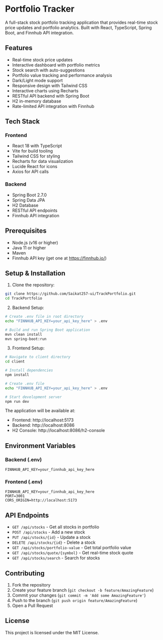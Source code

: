 # Portfolio Tracker

A full-stack stock portfolio tracking application that provides real-time stock price updates and portfolio analytics. Built with React, TypeScript, Spring Boot, and Finnhub API integration.

## Features

- Real-time stock price updates
- Interactive dashboard with portfolio metrics
- Stock search with auto-suggestions
- Portfolio value tracking and performance analysis
- Dark/Light mode support
- Responsive design with Tailwind CSS
- Interactive charts using Recharts
- RESTful API backend with Spring Boot
- H2 in-memory database
- Rate-limited API integration with Finnhub

## Tech Stack

### Frontend
- React 18 with TypeScript
- Vite for build tooling
- Tailwind CSS for styling
- Recharts for data visualization
- Lucide React for icons
- Axios for API calls

### Backend
- Spring Boot 2.7.0
- Spring Data JPA
- H2 Database
- RESTful API endpoints
- Finnhub API integration

## Prerequisites

- Node.js (v16 or higher)
- Java 11 or higher
- Maven
- Finnhub API key (get one at https://finnhub.io/)

## Setup & Installation

1. Clone the repository:
```bash
git clone https://github.com/Saikat257-ui/TrackPortfolio.git
cd TrackPortfolio
```

2. Backend Setup:
```bash
# Create .env file in root directory
echo "FINNHUB_API_KEY=your_api_key_here" > .env

# Build and run Spring Boot application
mvn clean install
mvn spring-boot:run
```

3. Frontend Setup:
```bash
# Navigate to client directory
cd client

# Install dependencies
npm install

# Create .env file
echo "FINNHUB_API_KEY=your_api_key_here" > .env

# Start development server
npm run dev
```

The application will be available at:
- Frontend: http://localhost:5173
- Backend: http://localhost:8086
- H2 Console: http://localhost:8086/h2-console

## Environment Variables

### Backend (.env)
```
FINNHUB_API_KEY=your_finnhub_api_key_here
```

### Frontend (.env)
```
FINNHUB_API_KEY=your_finnhub_api_key_here
PORT=3001
CORS_ORIGIN=http://localhost:5173
```

## API Endpoints

- `GET /api/stocks` - Get all stocks in portfolio
- `POST /api/stocks` - Add a new stock
- `PUT /api/stocks/{id}` - Update a stock
- `DELETE /api/stocks/{id}` - Delete a stock
- `GET /api/stocks/portfolio-value` - Get total portfolio value
- `GET /api/stocks/quote/{symbol}` - Get real-time stock quote
- `GET /api/stocks/search` - Search for stocks

## Contributing

1. Fork the repository
2. Create your feature branch (`git checkout -b feature/AmazingFeature`)
3. Commit your changes (`git commit -m 'Add some AmazingFeature'`)
4. Push to the branch (`git push origin feature/AmazingFeature`)
5. Open a Pull Request

## License

This project is licensed under the MIT License.

